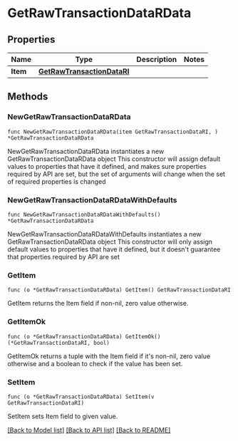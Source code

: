 # GetRawTransactionDataRData

## Properties

Name | Type | Description | Notes
------------ | ------------- | ------------- | -------------
**Item** | [**GetRawTransactionDataRI**](GetRawTransactionDataRI.md) |  | 

## Methods

### NewGetRawTransactionDataRData

`func NewGetRawTransactionDataRData(item GetRawTransactionDataRI, ) *GetRawTransactionDataRData`

NewGetRawTransactionDataRData instantiates a new GetRawTransactionDataRData object
This constructor will assign default values to properties that have it defined,
and makes sure properties required by API are set, but the set of arguments
will change when the set of required properties is changed

### NewGetRawTransactionDataRDataWithDefaults

`func NewGetRawTransactionDataRDataWithDefaults() *GetRawTransactionDataRData`

NewGetRawTransactionDataRDataWithDefaults instantiates a new GetRawTransactionDataRData object
This constructor will only assign default values to properties that have it defined,
but it doesn't guarantee that properties required by API are set

### GetItem

`func (o *GetRawTransactionDataRData) GetItem() GetRawTransactionDataRI`

GetItem returns the Item field if non-nil, zero value otherwise.

### GetItemOk

`func (o *GetRawTransactionDataRData) GetItemOk() (*GetRawTransactionDataRI, bool)`

GetItemOk returns a tuple with the Item field if it's non-nil, zero value otherwise
and a boolean to check if the value has been set.

### SetItem

`func (o *GetRawTransactionDataRData) SetItem(v GetRawTransactionDataRI)`

SetItem sets Item field to given value.



[[Back to Model list]](../README.md#documentation-for-models) [[Back to API list]](../README.md#documentation-for-api-endpoints) [[Back to README]](../README.md)


